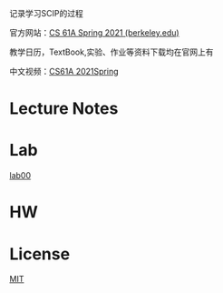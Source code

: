 记录学习SCIP的过程

官方网站：[CS 61A Spring 2021 (berkeley.edu)](https://inst.eecs.berkeley.edu/~cs61a/sp21/)

教学日历，TextBook,实验、作业等资料下载均在官网上有

中文视频：[CS61A 2021Spring](https://www.bilibili.com/video/BV1v64y1Q78o?p=1&vd_source=df6d13d2503b6b933df6c019227194aa)

# Lecture Notes

# Lab

[lab00](labs/lab00/lab00.md)





# HW

# License

[MIT](LICENSE)



